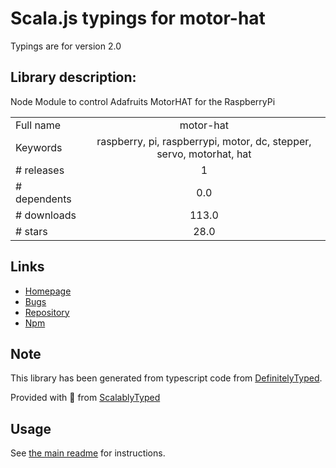 
# Scala.js typings for motor-hat

Typings are for version 2.0

## Library description:
Node Module to control Adafruits MotorHAT for the RaspberryPi

|                    |                 |
| ------------------ | :-------------: |
| Full name          | motor-hat |
| Keywords           | raspberry, pi, raspberrypi, motor, dc, stepper, servo, motorhat, hat |
| # releases         | 1 |
| # dependents       | 0.0 |
| # downloads        | 113.0 |
| # stars            | 28.0 |

## Links
- [Homepage](http://www.github.com/jcane86/motor-hat)
- [Bugs](https://github.com/jcane86/motor-hat/issues)
- [Repository](https://github.com/jcane86/motor-hat)
- [Npm](https://www.npmjs.com/package/motor-hat)
    


## Note
This library has been generated from typescript code from [DefinitelyTyped](https://definitelytyped.org).

Provided with :purple_heart: from [ScalablyTyped](https://github.com/oyvindberg/ScalablyTyped)

## Usage
See [the main readme](../../readme.md) for instructions.


